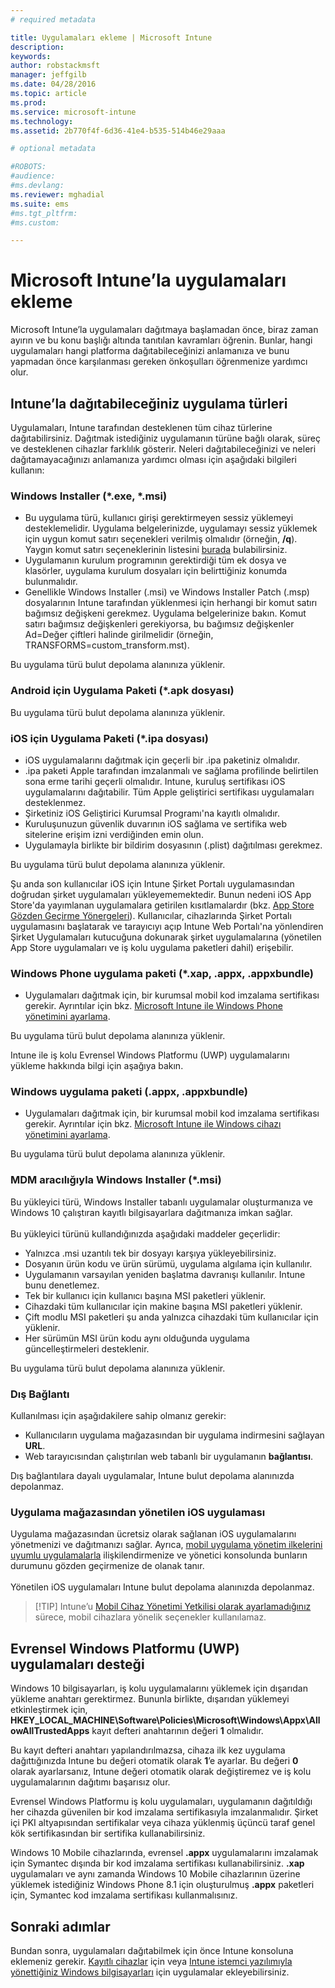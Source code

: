 ```yaml
---
# required metadata

title: Uygulamaları ekleme | Microsoft Intune
description:
keywords:
author: robstackmsft
manager: jeffgilb
ms.date: 04/28/2016
ms.topic: article
ms.prod:
ms.service: microsoft-intune
ms.technology:
ms.assetid: 2b770f4f-6d36-41e4-b535-514b46e29aaa

# optional metadata

#ROBOTS:
#audience:
#ms.devlang:
ms.reviewer: mghadial
ms.suite: ems
#ms.tgt_pltfrm:
#ms.custom:

---
```


# Microsoft Intune’la uygulamaları ekleme
Microsoft Intune’la uygulamaları dağıtmaya başlamadan önce, biraz zaman ayırın ve bu konu başlığı altında tanıtılan kavramları öğrenin. Bunlar, hangi uygulamaları hangi platforma dağıtabileceğinizi anlamanıza ve bunu yapmadan önce karşılanması gereken önkoşulları öğrenmenize yardımcı olur.

## Intune’la dağıtabileceğiniz uygulama türleri
Uygulamaları, Intune tarafından desteklenen tüm cihaz türlerine dağıtabilirsiniz. Dağıtmak istediğiniz uygulamanın türüne bağlı olarak, süreç ve desteklenen cihazlar farklılık gösterir. Neleri dağıtabileceğinizi ve neleri dağıtamayacağınızı anlamanıza yardımcı olması için aşağıdaki bilgileri kullanın:


### **Windows Installer (&#42;.exe, &#42;.msi)**
- Bu uygulama türü, kullanıcı girişi gerektirmeyen sessiz yüklemeyi desteklemelidir. Uygulama belgelerinizde, uygulamayı sessiz yüklemek için uygun komut satırı seçenekleri verilmiş olmalıdır (örneğin, **/q**). Yaygın komut satırı seçeneklerinin listesini [burada](https://support.microsoft.com/en-us/kb/227091) bulabilirsiniz.
- Uygulamanın kurulum programının gerektirdiği tüm ek dosya ve klasörler, uygulama kurulum dosyaları için belirttiğiniz konumda bulunmalıdır.
- Genellikle Windows Installer (.msi) ve Windows Installer Patch (.msp) dosyalarının Intune tarafından yüklenmesi için herhangi bir komut satırı bağımsız değişkeni gerekmez. Uygulama belgelerinize bakın. Komut satırı bağımsız değişkenleri gerekiyorsa, bu bağımsız değişkenler Ad=Değer çiftleri halinde girilmelidir (örneğin, TRANSFORMS=custom_transform.mst).

Bu uygulama türü bulut depolama alanınıza yüklenir.
### **Android için Uygulama Paketi (&#42;.apk dosyası)**
Bu uygulama türü bulut depolama alanınıza yüklenir.
### **iOS için Uygulama Paketi (&#42;.ipa dosyası)**
- iOS uygulamalarını dağıtmak için geçerli bir .ipa paketiniz olmalıdır.
- .ipa paketi Apple tarafından imzalanmalı ve sağlama profilinde belirtilen sona erme tarihi geçerli olmalıdır. Intune, kuruluş sertifikası iOS uygulamalarını dağıtabilir. Tüm Apple geliştirici sertifikası uygulamaları desteklenmez.
- Şirketiniz iOS Geliştirici Kurumsal Programı'na kayıtlı olmalıdır.
- Kuruluşunuzun güvenlik duvarının iOS sağlama ve sertifika web sitelerine erişim izni verdiğinden emin olun.
- Uygulamayla birlikte bir bildirim dosyasının (.plist) dağıtılması gerekmez.

Bu uygulama türü bulut depolama alanınıza yüklenir.

Şu anda son kullanıcılar iOS için Intune Şirket Portalı uygulamasından doğrudan şirket uygulamaları yükleyememektedir. Bunun nedeni iOS App Store'da yayımlanan uygulamalara getirilen kısıtlamalardır (bkz. [App Store Gözden Geçirme Yönergeleri](https://developer.apple.com/app-store/review/guidelines/)). Kullanıcılar, cihazlarında Şirket Portalı uygulamasını başlatarak ve tarayıcıyı açıp Intune Web Portalı'na yönlendiren Şirket Uygulamaları kutucuğuna dokunarak şirket uygulamalarına (yönetilen App Store uygulamaları ve iş kolu uygulama paketleri dahil) erişebilir.

### **Windows Phone uygulama paketi (&#42;.xap, .appx, .appxbundle)**
- Uygulamaları dağıtmak için, bir kurumsal mobil kod imzalama sertifikası gerekir. Ayrıntılar için bkz. [Microsoft Intune ile Windows Phone yönetimini ayarlama](set-up-windows-phone-management-with-microsoft-intune.md).

Bu uygulama türü bulut depolama alanınıza yüklenir.

Intune ile iş kolu Evrensel Windows Platformu (UWP) uygulamalarını yükleme hakkında bilgi için aşağıya bakın.

### **Windows uygulama paketi (.appx, .appxbundle)**
- Uygulamaları dağıtmak için, bir kurumsal mobil kod imzalama sertifikası gerekir. Ayrıntılar için bkz. [Microsoft Intune ile Windows cihazı yönetimini ayarlama](set-up-windows-device-management-with-microsoft-intune.md).

Bu uygulama türü bulut depolama alanınıza yüklenir.
### **MDM aracılığıyla Windows Installer (&#42;.msi)**
Bu yükleyici türü, Windows Installer tabanlı uygulamalar oluşturmanıza ve Windows 10 çalıştıran kayıtlı bilgisayarlara dağıtmanıza imkan sağlar.<br /><br />Bu yükleyici türünü kullandığınızda aşağıdaki maddeler geçerlidir:
- Yalnızca .msi uzantılı tek bir dosyayı karşıya yükleyebilirsiniz.
- Dosyanın ürün kodu ve ürün sürümü, uygulama algılama için kullanılır.
- Uygulamanın varsayılan yeniden başlatma davranışı kullanılır. Intune bunu denetlemez.
- Tek bir kullanıcı için kullanıcı başına MSI paketleri yüklenir.
- Cihazdaki tüm kullanıcılar için makine başına MSI paketleri yüklenir.
- Çift modlu MSI paketleri şu anda yalnızca cihazdaki tüm kullanıcılar için yüklenir.
- Her sürümün MSI ürün kodu aynı olduğunda uygulama güncelleştirmeleri desteklenir.

Bu uygulama türü bulut depolama alanınıza yüklenir.
### **Dış Bağlantı**
Kullanılması için aşağıdakilere sahip olmanız gerekir:
- Kullanıcıların uygulama mağazasından bir uygulama indirmesini sağlayan **URL**.
- Web tarayıcısından çalıştırılan web tabanlı bir uygulamanın **bağlantısı**.

Dış bağlantılara dayalı uygulamalar, Intune bulut depolama alanınızda depolanmaz.
### **Uygulama mağazasından yönetilen iOS uygulaması**
Uygulama mağazasından ücretsiz olarak sağlanan iOS uygulamalarını yönetmenizi ve dağıtmanızı sağlar. Ayrıca, [mobil uygulama yönetim ilkelerini](configure-and-deploy-mobile-application-management-policies-in-the-microsoft-intune-console.md) [uyumlu uygulamalarla](https://www.microsoft.com/en-us/server-cloud/products/microsoft-intune/partners.aspx) ilişkilendirmenize ve yönetici konsolunda bunların durumunu gözden geçirmenize de olanak tanır.<br /><br />Yönetilen iOS uygulamaları Intune bulut depolama alanınızda depolanmaz.
> [!TIP] Intune’u [Mobil Cihaz Yönetimi Yetkilisi olarak ayarlamadığınız](get-ready-to-enroll-devices-in-microsoft-intune.md) sürece, mobil cihazlara yönelik seçenekler kullanılamaz.

## Evrensel Windows Platformu (UWP) uygulamaları desteği
Windows 10 bilgisayarları, iş kolu uygulamalarını yüklemek için dışarıdan yükleme anahtarı gerektirmez. Bununla birlikte, dışarıdan yüklemeyi etkinleştirmek için, **HKEY_LOCAL_MACHINE\Software\Policies\Microsoft\Windows\Appx\AllowAllTrustedApps** kayıt defteri anahtarının değeri **1** olmalıdır.

Bu kayıt defteri anahtarı yapılandırılmazsa, cihaza ilk kez uygulama dağıttığınızda Intune bu değeri otomatik olarak **1**’e ayarlar. Bu değeri **0** olarak ayarlarsanız, Intune değeri otomatik olarak değiştiremez ve iş kolu uygulamalarının dağıtımı başarısız olur.

Evrensel Windows Platformu iş kolu uygulamaları, uygulamanın dağıtıldığı her cihazda güvenilen bir kod imzalama sertifikasıyla imzalanmalıdır. Şirket içi PKI altyapısından sertifikalar veya cihaza yüklenmiş üçüncü taraf genel kök sertifikasından bir sertifika kullanabilirsiniz.

Windows 10 Mobile cihazlarında, evrensel **.appx** uygulamalarını imzalamak için Symantec dışında bir kod imzalama sertifikası kullanabilirsiniz. **.xap** uygulamaları ve aynı zamanda Windows 10 Mobile cihazlarının üzerine yüklemek istediğiniz Windows Phone 8.1 için oluşturulmuş **.appx** paketleri için, Symantec kod imzalama sertifikası kullanmalısınız.

## Sonraki adımlar 

Bundan sonra, uygulamaları dağıtabilmek için önce Intune konsoluna eklemeniz gerekir. [Kayıtlı cihazlar](add-apps-for-mobile-devices-in-microsoft-intune.md) için veya [Intune istemci yazılımıyla yönettiğiniz Windows bilgisayarları](add-apps-for-windows-pcs-in-microsoft-intune.md) için uygulamalar ekleyebilirsiniz.

<!--HONumber=Jun16_HO2-->


